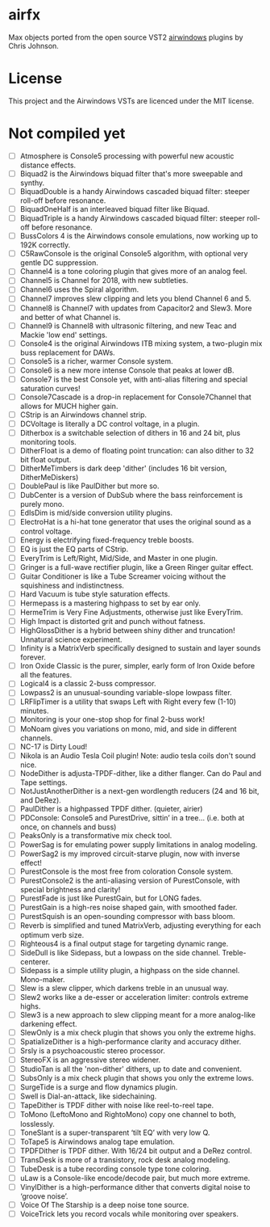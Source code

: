 # airfx

Max objects ported from the open source VST2 [airwindows](https://github.com/airwindows/airwindows/) plugins by Chris Johnson. 


# License

This project and the Airwindows VSTs are licenced under the MIT license.


# Not compiled yet

- [ ] Atmosphere is Console5 processing with powerful new acoustic distance effects.
- [ ] Biquad2 is the Airwindows biquad filter that's more sweepable and synthy.
- [ ] BiquadDouble is a handy Airwindows cascaded biquad filter: steeper roll-off before resonance.
- [ ] BiquadOneHalf is an interleaved biquad filter like Biquad.
- [ ] BiquadTriple is a handy Airwindows cascaded biquad filter: steeper roll-off before resonance.
- [ ] BussColors 4 is the Airwindows console emulations, now working up to 192K correctly.
- [ ] C5RawConsole is the original Console5 algorithm, with optional very gentle DC suppression.
- [ ] Channel4 is a tone coloring plugin that gives more of an analog feel.
- [ ] Channel5 is Channel for 2018, with new subtleties.
- [ ] Channel6 uses the Spiral algorithm.
- [ ] Channel7 improves slew clipping and lets you blend Channel 6 and 5.
- [ ] Channel8 is Channel7 with updates from Capacitor2 and Slew3. More and better of what Channel is.
- [ ] Channel9 is Channel8 with ultrasonic filtering, and new Teac and Mackie 'low end' settings.
- [ ] Console4 is the original Airwindows ITB mixing system, a two-plugin mix buss replacement for DAWs.
- [ ] Console5 is a richer, warmer Console system.
- [ ] Console6 is a new more intense Console that peaks at lower dB.
- [ ] Console7 is the best Console yet, with anti-alias filtering and special saturation curves!
- [ ] Console7Cascade is a drop-in replacement for Console7Channel that allows for MUCH higher gain.
- [ ] CStrip is an Airwindows channel strip.
- [ ] DCVoltage is literally a DC control voltage, in a plugin.
- [ ] Ditherbox is a switchable selection of dithers in 16 and 24 bit, plus monitoring tools.
- [ ] DitherFloat is a demo of floating point truncation: can also dither to 32 bit float output.
- [ ] DitherMeTimbers is dark deep 'dither' (includes 16 bit version, DitherMeDiskers)
- [ ] DoublePaul is like PaulDither but more so.
- [ ] DubCenter is a version of DubSub where the bass reinforcement is purely mono.
- [ ] EdIsDim is mid/side conversion utility plugins.
- [ ] ElectroHat is a hi-hat tone generator that uses the original sound as a control voltage.
- [ ] Energy is electrifying fixed-frequency treble boosts.
- [ ] EQ is just the EQ parts of CStrip.
- [ ] EveryTrim is Left/Right, Mid/Side, and Master in one plugin.
- [ ] Gringer is a full-wave rectifier plugin, like a Green Ringer guitar effect.
- [ ] Guitar Conditioner is like a Tube Screamer voicing without the squishiness and indistinctness.
- [ ] Hard Vacuum is tube style saturation effects.
- [ ] Hermepass is a mastering highpass to set by ear only.
- [ ] HermeTrim is Very Fine Adjustments, otherwise just like EveryTrim.
- [ ] High Impact is distorted grit and punch without fatness.
- [ ] HighGlossDither is a hybrid between shiny dither and truncation! Unnatural science experiment.
- [ ] Infinity is a MatrixVerb specifically designed to sustain and layer sounds forever.
- [ ] Iron Oxide Classic is the purer, simpler, early form of Iron Oxide before all the features.
- [ ] Logical4 is a classic 2-buss compressor.
- [ ] Lowpass2 is an unusual-sounding variable-slope lowpass filter.
- [ ] LRFlipTimer is a utility that swaps Left with Right every few (1-10) minutes.
- [ ] Monitoring is your one-stop shop for final 2-buss work!
- [ ] MoNoam gives you variations on mono, mid, and side in different channels.
- [ ] NC-17 is Dirty Loud!
- [ ] Nikola is an Audio Tesla Coil plugin! Note: audio tesla coils don't sound nice.
- [ ] NodeDither is adjusta-TPDF-dither, like a dither flanger. Can do Paul and Tape settings.
- [ ] NotJustAnotherDither is a next-gen wordlength reducers (24 and 16 bit, and DeRez).
- [ ] PaulDither is a highpassed TPDF dither. (quieter, airier)
- [ ] PDConsole: Console5 and PurestDrive, sittin’ in a tree… (i.e. both at once, on channels and buss)
- [ ] PeaksOnly is a transformative mix check tool.
- [ ] PowerSag is for emulating power supply limitations in analog modeling.
- [ ] PowerSag2 is my improved circuit-starve plugin, now with inverse effect!
- [ ] PurestConsole is the most free from coloration Console system.
- [ ] PurestConsole2 is the anti-aliasing version of PurestConsole, with special brightness and clarity!
- [ ] PurestFade is just like PurestGain, but for LONG fades.
- [ ] PurestGain is a high-res noise shaped gain, with smoothed fader.
- [ ] PurestSquish is an open-sounding compressor with bass bloom.
- [ ] Reverb is simplified and tuned MatrixVerb, adjusting everything for each optimum verb size.
- [ ] Righteous4 is a final output stage for targeting dynamic range.
- [ ] SideDull is like Sidepass, but a lowpass on the side channel. Treble-centerer.
- [ ] Sidepass is a simple utility plugin, a highpass on the side channel. Mono-maker.
- [ ] Slew is a slew clipper, which darkens treble in an unusual way.
- [ ] Slew2 works like a de-esser or acceleration limiter: controls extreme highs.
- [ ] Slew3 is a new approach to slew clipping meant for a more analog-like darkening effect.
- [ ] SlewOnly is a mix check plugin that shows you only the extreme highs.
- [ ] SpatializeDither is a high-performance clarity and accuracy dither.
- [ ] Srsly is a psychoacoustic stereo processor.
- [ ] StereoFX is an aggressive stereo widener.
- [ ] StudioTan is all the 'non-dither' dithers, up to date and convenient.
- [ ] SubsOnly is a mix check plugin that shows you only the extreme lows.
- [ ] SurgeTide is a surge and flow dynamics plugin.
- [ ] Swell is Dial-an-attack, like sidechaining.
- [ ] TapeDither is TPDF dither with noise like reel-to-reel tape.
- [ ] ToMono (LeftoMono and RightoMono) copy one channel to both, losslessly.
- [ ] ToneSlant is a super-transparent ‘tilt EQ’ with very low Q.
- [ ] ToTape5 is Airwindows analog tape emulation.
- [ ] TPDFDither is TPDF dither. With 16/24 bit output and a DeRez control.
- [ ] TransDesk is more of a transistory, rock desk analog modeling.
- [ ] TubeDesk is a tube recording console type tone coloring.
- [ ] uLaw is a Console-like encode/decode pair, but much more extreme.
- [ ] VinylDither is a high-performance dither that converts digital noise to ‘groove noise’.
- [ ] Voice Of The Starship is a deep noise tone source.
- [ ] VoiceTrick lets you record vocals while monitoring over speakers.
